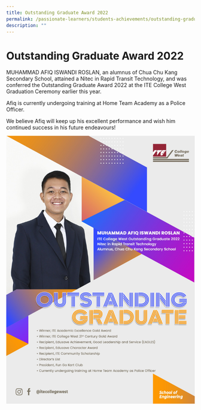 ```yaml
---
title: Outstanding Graduate Award 2022
permalink: /passionate-learners/students-achievements/outstanding-graduate-award-2022/
description: ""
---
```

# **Outstanding Graduate Award 2022**

MUHAMMAD AFIQ ISWANDI ROSLAN, an alumnus of Chua Chu Kang Secondary School, attained a Nitec in Rapid Transit Technology, and was conferred the Outstanding Graduate Award 2022 at the ITE College West Graduation Ceremony earlier this year. 

Afiq is currently undergoing training at Home Team Academy as a Police Officer. 

We believe Afiq will keep up his excellent performance and wish him continued success in his future endeavours!

![](/images/Muhammad%20Afiq%20Iswandi%20Roslan.jpg)